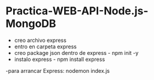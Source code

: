 # Practica-WEB-API-Node.js-MongoDB

- creo archivo express
- entro en carpeta express 
- creo package json dentro de express - npm init -y
- instalo express - npm install express

-para arrancar Express:
nodemon index.js

